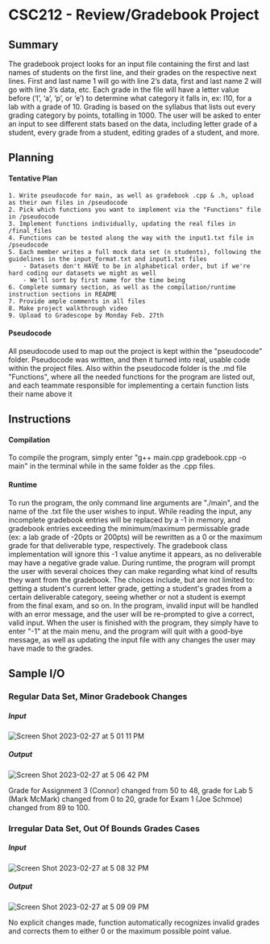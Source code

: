 # CSC212 - Review/Gradebook Project

## Summary

The gradebook project looks for an input file containing the first and last names of students on the first line, and their grades on the respective next lines. First and last name 1 will go with line 2’s data, first and last name 2 will go with line 3’s data, etc. Each grade in the file will have a letter value before (‘l’, ‘a’, ‘p’, or ‘e’) to determine what category it falls in, ex: l10, for a lab with a grade of 10. Grading is based on the syllabus that lists out every grading category by points, totalling in 1000. The user will be asked to enter an input to see different stats based on the data, including letter grade of a student, every grade from a student, editing grades of a student, and more.

## Planning

#### Tentative Plan
    1. Write pseudocode for main, as well as gradebook .cpp & .h, upload as their own files in /pseudocode
    2. Pick which functions you want to implement via the "Functions" file in /pseudocode
    3. Implement functions individually, updating the real files in /final_files
    4. Functions can be tested along the way with the input1.txt file in /pseudocode
    5. Each member writes a full mock data set (n students), following the guidelines in the input_format.txt and input1.txt files
        - Datasets don't HAVE to be in alphabetical order, but if we're hard coding our datasets we might as well
        - We'll sort by first name for the time being
    6. Complete summary section, as well as the compilation/runtime instruction sections in README
    7. Provide ample comments in all files
    8. Make project walkthrough video
    9. Upload to Gradescope by Monday Feb. 27th

#### Pseudocode
All pseudocode used to map out the project is kept within the "pseudocode" folder. Pseudocode was written, and then it turned into real, usable code within the project files. Also within the pseudocode folder is the .md file "Functions", where all the needed functions for the program are listed out, and each teammate responsible for implementing a certain function lists their name above it


## Instructions

#### Compilation

To compile the program, simply enter "g++ main.cpp gradebook.cpp -o main" in the terminal while in the same folder as the .cpp files.

#### Runtime

To run the program, the only command line arguments are "./main", and the name of the .txt file the user wishes to input. While reading the input, any incomplete gradebook entries will be replaced by a -1 in memory, and gradebook entries exceeding the minimum/maximum permissable grade (ex: a lab grade of -20pts or 200pts) will be rewritten as a 0 or the maximum grade for that deliverable type, respectively. The gradebook class implementation will ignore this -1 value anytime it appears, as no deliverable may have a negative grade value. During runtime, the program will prompt the user with several choices they can make regarding what kind of results they want from the gradebook. The choices include, but are not limited to: getting a student's current letter grade, getting a student's grades from a certain deliverable category, seeing whether or not a student is exempt from the final exam, and so on. In the program, invalid input will be handled with an error message, and the user will be re-prompted to give a correct, valid input. When the user is finished with the program, they simply have to enter "-1" at the main menu, and the program will quit with a good-bye message, as well as updating the input file with any changes the user may have made to the grades. 

## Sample I/O

### Regular Data Set, Minor Gradebook Changes

##### Input
![Screen Shot 2023-02-27 at 5 01 11 PM](https://user-images.githubusercontent.com/90429535/221695788-ff9b7300-fee8-4028-b24b-535167d00aa4.png)

##### Output
![Screen Shot 2023-02-27 at 5 06 42 PM](https://user-images.githubusercontent.com/90429535/221696678-c925af6a-1781-4c51-b542-971bbc18c2b6.png)

Grade for Assignment 3 (Connor) changed from 50 to 48, grade for Lab 5 (Mark McMark) changed from 0 to 20, grade for Exam 1 (Joe Schmoe) changed from 89 to 100.

### Irregular Data Set, Out Of Bounds Grades Cases

##### Input
![Screen Shot 2023-02-27 at 5 08 32 PM](https://user-images.githubusercontent.com/90429535/221697001-252b5c5c-e493-420b-8786-5aa1cf454e4a.png)

##### Output
![Screen Shot 2023-02-27 at 5 09 09 PM](https://user-images.githubusercontent.com/90429535/221697091-8c43e8e3-d2ea-4ee8-abcb-2c53789b67d6.png)

No explicit changes made, function automatically recognizes invalid grades and corrects them to either 0 or the maximum possible point value.

